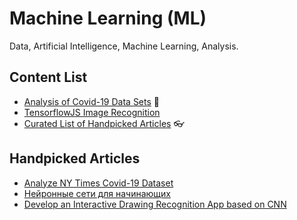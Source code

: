 # Machine Learning (ML)

Data, Artificial Intelligence, Machine Learning, Analysis.


## Content List

- [Analysis of Covid-19 Data Sets](https://github.com/Grievoushead/ML/tree/master/Covid19_Python_Ex1) 🦠
- [TensorflowJS Image Recognition](https://github.com/Grievoushead/ML/tree/master/tsjs-image-class)
- [Curated List of Handpicked Articles](https://github.com/Grievoushead/ML/tree/master#handpicked-articles) 👓

## Handpicked Articles

- [Analyze NY Times Covid-19 Dataset](https://towardsdatascience.com/analyze-ny-times-covid-19-dataset-86c802164210)
- [Нейронные сети для начинающих](https://habr.com/ru/post/312450/)
- [Develop an Interactive Drawing Recognition App based on CNN](https://towardsdatascience.com/develop-an-interactive-drawing-recognition-app-based-on-cnn-deploy-it-with-flask-95a805de10c0)
